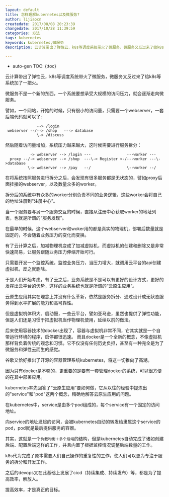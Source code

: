 ```yaml
---
layout: default
title: 怎样理解kubernetes以及微服务?
author: lijiaocn
createdate: 2017/08/08 20:23:39
changedate: 2017/10/28 11:39:59
categories: 方法
tags: kubernetes
keywords: kubernetes,微服务
description: 云计算带出了弹性云，k8s等调度系统带火了微服务，微服务又反过来了给k8s等系统加了一把火。

---
```


* auto-gen TOC:
{:toc}

云计算带出了弹性云，k8s等调度系统带火了微服务，微服务又反过来了给k8s等系统加了一把火。

微服务不是一个新的东西，一个系统要想承受大规模的访问压力，就会逐渐走向微服务。

譬如，一个网站，开始的时候，只有很小的访问量，只需要一个webserver，一套后端代码就可以了:

                  --> /login
     webserver --/--> /shop   ---> database
                  \-> /discuss

然后随着访问量增加，系统压力越来越大，这时候需要进行服务拆分：

               -> webserver --> /login ---                ---worker ---   
      proxy --/-> webserver --> /shop  ---\-> Register <-/---worker ---\->database
              \-> webserver --> /pay   --/                \--worker --/   

在将系统按照服务进行拆分之后，会发现有很多服务都是无状态的，譬如proxy后面挂接的webserver，以及数量众多的worker。

拆分后的系统中有众多的worker分别负责不同的业务逻辑，这些worker会将自己的地址注册到“注册中心”。

当一个服务要与另一个服务交互的时候，直接从注册中心获取worker的地址列表，也就是所谓的“服务发现”。

在最早的时候，这个webserver和woker用的都是真实的物理机，部署后数量就是固定的，不会随着业务压力的变化而变换。

有了云计算之后，加减物理机变成了加减虚拟机，而虚拟机的创建和删除又是非常快速简易，让服务跟随业务压力伸缩开始可行。

只需要开发一个监控系统，监控业务压力，当压力增大，就调用云平台的api创建虚拟机，反之就删除。

于是人们开始考虑，有了云之后，业务系统是不是可以有更好的设计方式，更好的发挥出云平台的优势，这样的业务系统也就是所谓的“云原生应用”。

云原生应用其实在理念上并没有什么革新，依然是服务拆分、通过设计成无状态服务得到水平扩展的能力和高可靠性。

但是虚拟机体积大、启动慢，一些云平台，譬如亚马逊，虽然也提供了弹性功能，但是人们还是习惯于把虚拟机当作物理机使用，延续以前的做法。

后来使用容器技术的docker出现了，容器与虚拟机非常不同，它其实就是一个自带运行环境的程序，启停都很迅速。
而且docker是一个全新的概念，不像虚拟机那样背负着传统的观念和习惯。它不仅没有任何历史负担，甚至有一种完全是为了微服务和弹性云而生的感觉。

谷歌又恰好推出了开源的容器管理系统kubernetes，将这一切推向了高潮。
                                               
因为只有docker是不够的，更重要的是要有一套管理docker的系统，可以很方便的在其中部署应用。

kubernetes率先回答了“云原生应用”要如何做，它从以往的经验中提炼出的"service"和"pod"这两个概念，精确地解答云原生应用的问题。

在kubernetes中，service是由多个pod组成的，每个service有一个固定的访问地址。

向service的地址发起的访问，会被kubernetes自动的转发给隶属这个service的pod，pod就是最后提供服务的容器。

其实，这就是一个`负载均衡＋多个后端`的结构，但是kubernetes自动完成了诸如创建后端、配置后端这样的工作，并且内置了根据监控情况调整后端数量的工作。

k8s代为完成了原本需要人们自己操作的重复性的工作，使人们可以更为专注于服务的拆分和开发工作。

之后的devops又在此基础上发展了cicd（持续集成、持续发布）等，都是为了提高效率，解放人。

提高效率，才是真正的目标。
